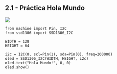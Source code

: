 ## 2.1 - Práctica Hola Mundo

 <img src="[https://scontent.ftij5-1.fna.fbcdn.net/v/t1.15752-9/370279235_626775489620257_7755814948557268879_n.jpg?_nc_cat=103&ccb=1-7&_nc_sid=8cd0a2&_nc_eui2=AeFmtTfd020UQ-sSeHph_KKoi1iAV_jHDuuLWIBX-McO66cLcjB_Eq0Yvp3e-KsTvd13MyRspo4AbCy9jp4GUWsa&_nc_ohc=LLaCCJsfPdAAX8IVEwG&_nc_ht=scontent.ftij5-1.fna&oh=03_AdRcVGCZGaCsX8_oaPS_IxFgKH0TDXXiaqd0JD8cgOUyng&oe=654DB1C5](https://scontent.ftij5-1.fna.fbcdn.net/v/t1.15752-9/370211712_702032104719134_6626550141145375390_n.jpg?_nc_cat=110&ccb=1-7&_nc_sid=8cd0a2&_nc_eui2=AeG1vCfvSbqEBYpWp4PkX1RJ7wuuBa9K8MfvC64Fr0rwx1umi5WXcMWFfu38QwJY8xCCsrg7UBoS3fAME-YQ7rWD&_nc_ohc=hPtg7o2L218AX88pAdB&_nc_ht=scontent.ftij5-1.fna&oh=03_AdRhgT6smaYEiGW6jWLOKSLNMfwXljsKxh3oSCTPtTeXRw&oe=654DAFA8)https://scontent.ftij5-1.fna.fbcdn.net/v/t1.15752-9/370211712_702032104719134_6626550141145375390_n.jpg?_nc_cat=110&ccb=1-7&_nc_sid=8cd0a2&_nc_eui2=AeG1vCfvSbqEBYpWp4PkX1RJ7wuuBa9K8MfvC64Fr0rwx1umi5WXcMWFfu38QwJY8xCCsrg7UBoS3fAME-YQ7rWD&_nc_ohc=hPtg7o2L218AX88pAdB&_nc_ht=scontent.ftij5-1.fna&oh=03_AdRhgT6smaYEiGW6jWLOKSLNMfwXljsKxh3oSCTPtTeXRw&oe=654DAFA8">
    
```
from machine import Pin, I2C
from ssd1306 import SSD1306_I2C

WIDTH = 128
HEIGHT = 64

i2c = I2C(0, scl=Pin(1), sda=Pin(0), freq=200000)
oled = SSD1306_I2C(WIDTH, HEIGHT, i2c)
oled.text("Hola Mundo!", 0, 0)
oled.show()
```


